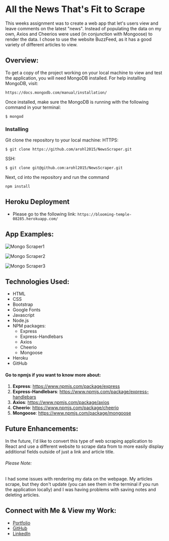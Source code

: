 # All the News That's Fit to Scrape
This weeks assignment was to create a web app that let's users view and leave comments on the latest "news". Instead of populating the data on my own, Axios and Cheerios were used (in conjunction with Mongoose) to render the data. I chose to use the website BuzzFeed, as it has a good variety of different articles to view.
​
## Overview: 
To get a copy of the project working on your local machine to view and test the application, you will need MongoDB installed. For help installing MongoDB, visit:
````
https://docs.mongodb.com/manual/installation/
````
Once installed, make sure the MongoDB is running with the following command in your terminal:
````
$ mongod
````
### Installing
Git clone the repository to your local machine:
HTTPS:
```
$ git clone https://github.com/arohl2015/NewsScraper.git
```
SSH:
```
$ git clone git@github.com:arohl2015/NewsScraper.git
```
Next, cd into the repository and run the command
```
npm install
```
## Heroku Deployment

* Please go to the following link: `https://blooming-temple-08285.herokuapp.com/` 

## App Examples:
​![Mongo Scraper1](public/assets/img/homepage.PNG)

![Mongo Scraper2](public/assets/img/saved.PNG)

![Mongo Scraper3](public/assets/img/savenotes.PNG)

## Technologies Used:
-   HTML
-   CSS
-   Bootstrap
-   Google Fonts
-	Javascript
-	Node.js
-	NPM packages:
    -	Express
    -   Express-Handlebars
    -   Axios
    -   Cheerio
    -   Mongoose
-   Heroku
-   GitHub

#### Go to npmjs if you want to know more about:

1. **Express**:  https://www.npmjs.com/package/express
2. **Express-Handlebars**: https://www.npmjs.com/package/express-handlebars
3. **Axios**: https://www.npmjs.com/package/axios
4. **Cheerio**: https://www.npmjs.com/package/cheerio
5. **Mongoose**: https://www.npmjs.com/package/mongoose

## Future Enhancements:
In the future, I'd like to convert this type of web scraping application to React and use a different website to scrape data from to more easily display additional fields outside of just a link and article title.
###### Please Note:
I had some issues with rendering my data on the webpage. My articles scrape, but they don't update (you can see them in the terminal if you run the application locally) and I was having problems with saving notes and deleting articles.

## Connect with Me & View my Work:
- <a href="https://arohl2015.github.io/Updated-Portfolio/" target="_blank"> Portfolio </a>
- <a href="https://github.com/arohl2015" target="_blank"> GitHub </a>
- <a href="https://www.linkedin.com/in/aprilrohlcfp/" target="_blank"> LinkedIn </a>
